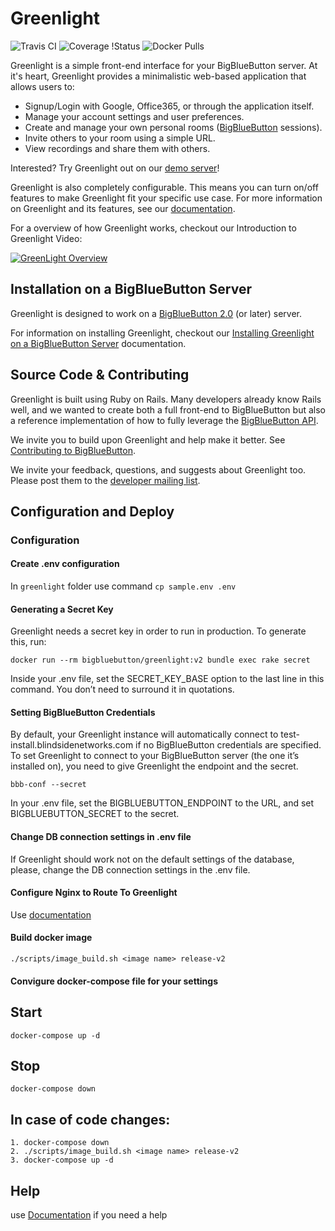 # Greenlight

![Travis CI](https://travis-ci.org/bigbluebutton/greenlight.svg?branch=master)
![Coverage
!Status](https://coveralls.io/repos/github/bigbluebutton/greenlight/badge.svg?branch=master)
![Docker Pulls](https://img.shields.io/docker/pulls/bigbluebutton/greenlight.svg)

Greenlight is a simple front-end interface for your BigBlueButton server. At it's heart, Greenlight provides a minimalistic web-based application that allows users to:

  * Signup/Login with Google, Office365, or through the application itself.
  * Manage your account settings and user preferences.
  * Create and manage your own personal rooms ([BigBlueButton](https://github.com/bigbluebutton/bigbluebutton) sessions).
  * Invite others to your room using a simple URL.
  * View recordings and share them with others.

Interested? Try Greenlight out on our [demo server](https://demo.bigbluebutton.org/gl)!

Greenlight is also completely configurable. This means you can turn on/off features to make Greenlight fit your specific use case. For more information on Greenlight and its features, see our [documentation](http://docs.bigbluebutton.org/greenlight/gl-install.html).

For a overview of how Greenlight works, checkout our Introduction to Greenlight Video:

[![GreenLight Overview](https://img.youtube.com/vi/Hso8yLzkqj8/0.jpg)](https://youtu.be/Hso8yLzkqj8)

## Installation on a BigBlueButton Server

Greenlight is designed to work on a [BigBlueButton 2.0](https://github.com/bigbluebutton/bigbluebutton) (or later) server.

For information on installing Greenlight, checkout our [Installing Greenlight on a BigBlueButton Server](http://docs.bigbluebutton.org/greenlight/gl-install.html#installing-on-a-bigbluebutton-server) documentation.

## Source Code & Contributing

Greenlight is built using Ruby on Rails. Many developers already know Rails well, and we wanted to create both a full front-end to BigBlueButton but also a reference implementation of how to fully leverage the [BigBlueButton API](http://docs.bigbluebutton.org/dev/api.html).

We invite you to build upon Greenlight and help make it better. See [Contributing to BigBlueButton](http://docs.bigbluebutton.org/support/faq.html#contributing-to-bigbluebutton).

We invite your feedback, questions, and suggests about Greenlight too. Please post them to the [developer mailing list](https://groups.google.com/forum/#!forum/bigbluebutton-dev).

## Configuration and Deploy
### Configuration
#### Create .env configuration
In `greenlight` folder use command `cp sample.env .env`
#### Generating a Secret Key
Greenlight needs a secret key in order to run in production. To generate this, run:

`docker run --rm bigbluebutton/greenlight:v2 bundle exec rake secret`

Inside your .env file, set the SECRET_KEY_BASE option to the last line in this command. You don’t need to surround it in quotations.

#### Setting BigBlueButton Credentials
By default, your Greenlight instance will automatically connect to test-install.blindsidenetworks.com if no BigBlueButton credentials are specified. To set Greenlight to connect to your BigBlueButton server (the one it’s installed on), you need to give Greenlight the endpoint and the secret. 

`bbb-conf --secret`

In your .env file, set the BIGBLUEBUTTON_ENDPOINT to the URL, and set BIGBLUEBUTTON_SECRET to the secret.

#### Change DB connection settings in .env file
If Greenlight should work not on the default settings of the database, please, change the DB connection settings in the .env file.
#### Configure Nginx to Route To Greenlight
Use [documentation](https://docs.bigbluebutton.org/greenlight/gl-customize.html#4-configure-nginx-to-route-to-greenlight) 
#### Build docker image
`./scripts/image_build.sh <image name> release-v2`
#### Convigure docker-compose file for your settings
## Start
`docker-compose up -d`

## Stop
`docker-compose down`


## In case of code changes:
    1. docker-compose down
    2. ./scripts/image_build.sh <image name> release-v2
    3. docker-compose up -d


## Help
use [Documentation](https://docs.bigbluebutton.org/greenlight/gl-customize.html) if you need a help